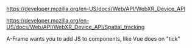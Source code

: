 https://developer.mozilla.org/en-US/docs/Web/API/WebXR_Device_API

https://developer.mozilla.org/en-US/docs/Web/API/WebXR_Device_API/Spatial_tracking


A-Frame wants you to add JS to components, like Vue does
on "tick"